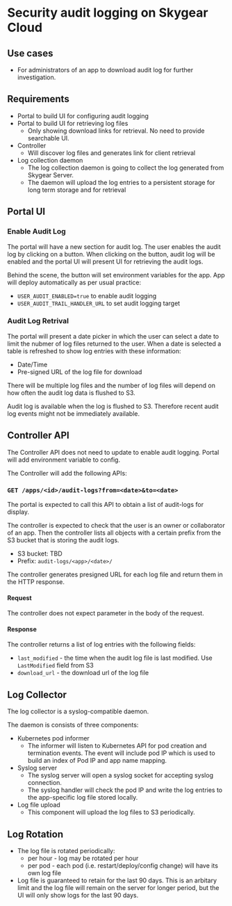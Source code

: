 # Security audit logging on Skygear Cloud

## Use cases

* For administrators of an app to download audit log for further investigation.

## Requirements

* Portal to build UI for configuring audit logging
* Portal to build UI for retrieving log files
	* Only showing download links for retrieval. No need to provide searchable UI.
* Controller
	* Will discover log files and generates link for client retrieval
* Log collection daemon
	* The log collection daemon is going to collect the log generated from Skygear Server.
	* The daemon will upload the log entries to a persistent storage for long term storage and for retrieval

## Portal UI

### Enable Audit Log

The portal will have a new section for audit log. The user enables the audit
log by clicking on a button. When clicking on the button, audit log will be
enabled and the portal UI will present UI for retrieving the audit logs.

Behind the scene, the button will set environment variables for the app. App
will deploy automatically as per usual practice:

* `USER_AUDIT_ENABLED=true` to enable audit logging
* `USER_AUDIT_TRAIL_HANDLER_URL` to set audit logging target

### Audit Log Retrival

The portal will present a date picker in which the user can select a date
to limit the nubmer of log files returned to the user. When a date is selected
a table is refreshed to show log entries with these information:

* Date/Time
* Pre-signed URL of the log file for download

There will be multiple log files and the number of log files will depend on
how often the audit log data is flushed to S3.

Audit log is available when the log is flushed to S3. Therefore recent audit
log events might not be immediately available.

## Controller API

The Controller API does not need to update to enable audit logging. Portal
will add environment variable to config.

The Controller will add the following APIs:

### `GET /apps/<id>/audit-logs?from=<date>&to=<date>`

The portal is expected to call this API to obtain a list of audit-logs for
display.

The controller is expected to check that the user is an owner or collaborator
of an app. Then the controller lists all objects with a certain prefix
from the S3 bucket that is storing the audit logs.

* S3 bucket: TBD
* Prefix: `audit-logs/<app>/<date>/`

The controller generates presigned URL for each log file and return them
in the HTTP response.

#### Request

The controller does not expect parameter in the body of the request.

#### Response

The controller returns a list of log entries with the following fields:

* `last_modified` - the time when the audit log file is last modified. Use
  `LastModified` field from S3
*  `download_url` - the download url of the log file

## Log Collector

The log collector is a syslog-compatible daemon.

The daemon is consists of three components:

* Kubernetes pod informer
  * The informer will listen to Kubernetes API for pod creation and termination
    events. The event will include pod IP which is used to build an index of
    Pod IP and app name mapping.
* Syslog server
  * The syslog server will open a syslog socket for accepting syslog connection.
  * The syslog handler will check the pod IP and write the log entries
    to the app-specific log file stored locally.
* Log file upload
  * This component will upload the log files to S3 periodically.

## Log Rotation

* The log file is rotated periodically:
  * per hour - log may be rotated per hour
  * per pod - each pod (i.e. restart/deploy/config change) will have its own
    log file
* Log file is guaranteed to retain for the last 90 days. This is an arbitary
  limit and the log file will remain on the server for longer period, but the
  UI will only show logs for the last 90 days.


